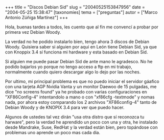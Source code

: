 +++
title = "Discos Debian Sid"
slug = "20040525153847956"
date = "2004-05-25 15:38:47"
[taxonomies]
tema = ["preguntas"]
autor = ["Marco Antonio Zúñiga Martínez"]
+++

Hola, buenas tardes a todos, les cuento que al fin me convencí a probar
por primera vez Debian Woody.

La verdad no he podido instalarlo bien, tengo ahora 3 discos de Debian
Woody. Quisiera saber si alguien por aqui en León tiene Debian Sid, ya
que con Knoppix 3.4 sí funciona mi hardware y esta basado en Debian Sid.

<!-- more -->
Si alguien me puede pasar Debian Sid de ante mano le agradesco. No he
podido bajarlos yo porque no tengo acceso a ftp en mi trabajo,
normalmente cuando quiero descargar algo lo dejo por las noches.

Por ultimo, mi principal problema es que no puedo iniciar el servidor
gáafico con una tarjeta AGP Nvidia Vanta y un monitor Daewoo de 15
pulgadas, me dice &quot;no screens found&quot; ya he probado con varias
configuraciones en &quot;XF86Config-4&quot; intentandolo a mano o con
&quot;xf86cfg -textmode&quot; y nomas nada, por ahora estoy comparando
los 2 archivos &quot;XF86config-4&quot; tanto de Debian Woody y de
KNOPIX 3.4 para ver que puedo hacer.

Algunos de ustedes tal vez dirán &quot;usa otra distro que sí reconozca
tu harware&quot;, pero la verdad he aprendido un poco con una y otra, he
instalado desde Mandrake, Suse, RedHat y la verdad están bien, pero
topándose con problemas uno aprende un poco mas cada dia.

